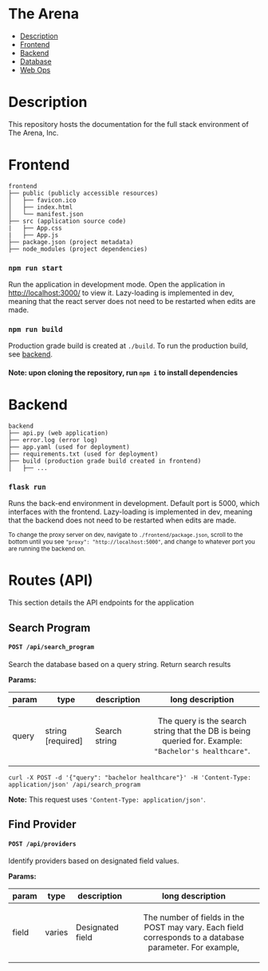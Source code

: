 # The Arena

 - [Description](#description)
- [Frontend](#frontend)
- [Backend](#backend)
- [Database](#database)
- [Web Ops](#web-ops)

# Description

This repository hosts the documentation for the full stack environment of The Arena, Inc.

# Frontend

```
frontend
├── public (publicly accessible resources)
│   ├── favicon.ico
│   ├── index.html
│   └── manifest.json
├── src (application source code)
|   ├── App.css
|   ├── App.js
├── package.json (project metadata)
├── node_modules (project dependencies)
```

### `npm run start`

Run the application in development mode. Open the application in [http://localhost:3000/](http://localhost:3000/) to view it. Lazy-loading is implemented in dev, meaning that the react server does not need to be restarted when edits are made.

### `npm run build`

Production grade build is created at `./build`. To run the production build, see [backend](#backend).

#### Note: upon cloning the repository, run `npm i` to install dependencies

# Backend

```
backend
├── api.py (web application)
├── error.log (error log)
├── app.yaml (used for deployment)
├── requirements.txt (used for deployment)
├── build (production grade build created in frontend)
│   ├── ...
```

### `flask run`

Runs the back-end environment in development. Default port is 5000, which interfaces with the frontend. Lazy-loading is implemented in dev, meaning that the backend does not need to be restarted when edits are made.


<sup>To change the proxy server on dev, navigate to `./frontend/package.json`, scroll to the bottom until you see `"proxy": "http://localhost:5000"`, and change to whatever port you are running the backend on.</sup>

# Routes (API)

This section details the API endpoints for the application

## Search Program

#### `POST /api/search_program`

Search the database based on a query string. Return search results

**Params:**

| param | type | description | long description |
| - | - | - | - |
| query | string  [required] | Search string | <p align="center">The query is the search string that the DB is being queried for. Example: `"Bachelor's healthcare"`.</p>
 
`curl -X POST -d '{"query": "bachelor healthcare"}' -H 'Content-Type: application/json' /api/search_program`

 **Note:** This request uses `'Content-Type: application/json'`.

## Find Provider

#### `POST /api/providers`

Identify providers based on designated field values.

**Params:**

| param | type | description | long description |
| - | - | - | - |
| field | varies | Designated field | <p align="center">The number of fields in the POST may vary. Each field corresponds to a database parameter. For example, </p>
